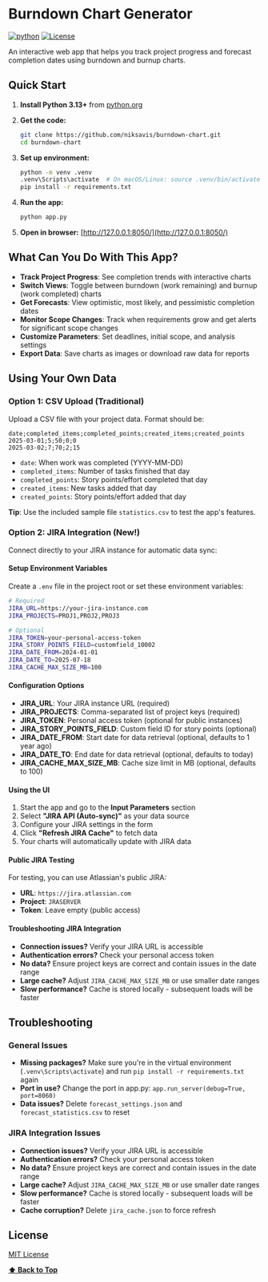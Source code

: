 # Burndown Chart Generator

[![python](https://img.shields.io/badge/Python-3.13-3776AB.svg?style=flat&logo=python&logoColor=white)](https://www.python.org)
[![License](https://img.shields.io/badge/License-MIT-green)](LICENSE)

An interactive web app that helps you track project progress and forecast completion dates using burndown and burnup charts.

## Quick Start

1. **Install Python 3.13+** from [python.org](https://www.python.org)

2. **Get the code:**

   ```sh
   git clone https://github.com/niksavis/burndown-chart.git
   cd burndown-chart
   ```

3. **Set up environment:**

   ```sh
   python -m venv .venv
   .venv\Scripts\activate  # On macOS/Linux: source .venv/bin/activate
   pip install -r requirements.txt
   ```

4. **Run the app:**

   ```sh
   python app.py
   ```

5. **Open in browser:** [http://127.0.0.1:8050/](http://127.0.0.1:8050/)

## What Can You Do With This App?

- **Track Project Progress**: See completion trends with interactive charts
- **Switch Views**: Toggle between burndown (work remaining) and burnup (work completed) charts
- **Get Forecasts**: View optimistic, most likely, and pessimistic completion dates
- **Monitor Scope Changes**: Track when requirements grow and get alerts for significant scope changes
- **Customize Parameters**: Set deadlines, initial scope, and analysis settings
- **Export Data**: Save charts as images or download raw data for reports

## Using Your Own Data

### Option 1: CSV Upload (Traditional)

Upload a CSV file with your project data. Format should be:

```csv
date;completed_items;completed_points;created_items;created_points
2025-03-01;5;50;0;0
2025-03-02;7;70;2;15
```

- `date`: When work was completed (YYYY-MM-DD)
- `completed_items`: Number of tasks finished that day
- `completed_points`: Story points/effort completed that day
- `created_items`: New tasks added that day
- `created_points`: Story points/effort added that day

**Tip**: Use the included sample file `statistics.csv` to test the app's features.

### Option 2: JIRA Integration (New!)

Connect directly to your JIRA instance for automatic data sync:

#### Setup Environment Variables

Create a `.env` file in the project root or set these environment variables:

```bash
# Required
JIRA_URL=https://your-jira-instance.com
JIRA_PROJECTS=PROJ1,PROJ2,PROJ3

# Optional
JIRA_TOKEN=your-personal-access-token
JIRA_STORY_POINTS_FIELD=customfield_10002
JIRA_DATE_FROM=2024-01-01
JIRA_DATE_TO=2025-07-18
JIRA_CACHE_MAX_SIZE_MB=100
```

#### Configuration Options

- **JIRA_URL**: Your JIRA instance URL (required)
- **JIRA_PROJECTS**: Comma-separated list of project keys (required)
- **JIRA_TOKEN**: Personal access token (optional for public instances)
- **JIRA_STORY_POINTS_FIELD**: Custom field ID for story points (optional)
- **JIRA_DATE_FROM**: Start date for data retrieval (optional, defaults to 1 year ago)
- **JIRA_DATE_TO**: End date for data retrieval (optional, defaults to today)
- **JIRA_CACHE_MAX_SIZE_MB**: Cache size limit in MB (optional, defaults to 100)

#### Using the UI

1. Start the app and go to the **Input Parameters** section
2. Select **"JIRA API (Auto-sync)"** as your data source
3. Configure your JIRA settings in the form
4. Click **"Refresh JIRA Cache"** to fetch data
5. Your charts will automatically update with JIRA data

#### Public JIRA Testing

For testing, you can use Atlassian's public JIRA:

- **URL**: `https://jira.atlassian.com`
- **Project**: `JRASERVER`
- **Token**: Leave empty (public access)

#### Troubleshooting JIRA Integration

- **Connection issues?** Verify your JIRA URL is accessible
- **Authentication errors?** Check your personal access token
- **No data?** Ensure project keys are correct and contain issues in the date range
- **Large cache?** Adjust `JIRA_CACHE_MAX_SIZE_MB` or use smaller date ranges
- **Slow performance?** Cache is stored locally - subsequent loads will be faster

## Troubleshooting

### General Issues

- **Missing packages?** Make sure you're in the virtual environment (`.venv\Scripts\activate`) and run `pip install -r requirements.txt` again
- **Port in use?** Change the port in app.py: `app.run_server(debug=True, port=8060)`
- **Data issues?** Delete `forecast_settings.json` and `forecast_statistics.csv` to reset

### JIRA Integration Issues

- **Connection issues?** Verify your JIRA URL is accessible
- **Authentication errors?** Check your personal access token
- **No data?** Ensure project keys are correct and contain issues in the date range
- **Large cache?** Adjust `JIRA_CACHE_MAX_SIZE_MB` or use smaller date ranges
- **Slow performance?** Cache is stored locally - subsequent loads will be faster
- **Cache corruption?** Delete `jira_cache.json` to force refresh

## License

[MIT License](LICENSE)

**[⬆ Back to Top](#burndown-chart-generator)**
